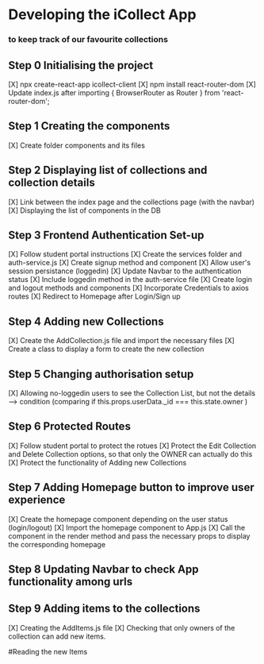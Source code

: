 # Developing the iCollect App
### to keep track of our favourite collections

## Step 0 Initialising the project

[X] npx create-react-app icollect-client
[X] npm install react-router-dom
[X] Update index.js after importing { BrowserRouter as Router } from 'react-router-dom';

## Step 1 Creating the components

[X] Create folder components and its files

## Step 2 Displaying list of collections and collection details

[X] Link between the index page and the collections page (with the navbar)
[X] Displaying the list of components in the DB

## Step 3 Frontend Authentication Set-up

[X] Follow student portal instructions
[X] Create the services folder and auth-service.js
[X] Create signup method and component
[X] Allow user's session persistance (loggedin)
[X] Update Navbar to the authentication status
[X] Include loggedin method in the auth-service file
[X] Create login and logout methods and components
[X] Incorporate Credentials to axios routes
[X] Redirect to Homepage after Login/Sign up

## Step 4 Adding new Collections

[X] Create the AddCollection.js file and import the necessary files
[X] Create a class to display a form to create the new collection

## Step 5 Changing authorisation setup
[X] Allowing no-loggedin users to see the Collection List, but not the details --> condition (comparing  if this.props.userData._id === this.state.owner )

## Step 6 Protected Routes
[X] Follow student portal to protect the rotues
[X] Protect the Edit Collection and Delete Collection options, so that only the OWNER can actually do this
[X]  Protect the functionality of Adding new Collections

## Step 7 Adding Homepage button to improve user experience

[X] Create the homepage component depending on the user status (login/logout)
[X] Import the homepage component to App.js 
[X] Call the component in the render method and pass the necessary props to display the corresponding homepage

## Step 8 Updating Navbar to check App functionality among urls

## Step 9 Adding items to the collections
[X] Creating the AddItems.js file
[X] Checking that only owners of the collection can add new items.

#Reading the new Items
